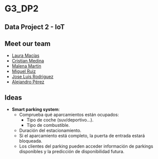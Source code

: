 # G3_DP2
## Data Project 2 - IoT 

## Meet our team

- [Laura Macías](https://github.com/LauraMacias)
- [Cristian Medina](hhttps://github.com/medinaltbx)
- [Malena Martin]()
- [Miguel Ruiz]()
- [Jose Luis Rodriguez](https://github.com/joselra98)
- [Alejandro Pérez](https://github.com/AlexPC23)

## Ideas

- **Smart parking system**:
    * Comprueba qué aparcamientos están ocupados:
        * Tipo de coche (suv/deportivo...).
        * Tipo de combustible.
    * Duración del estacionamiento.
    * Si el aparcamiento está completo, la puerta de entrada estará bloqueada.
    * Los clientes del parking pueden acceder información de parkings disponibles y la predicción de disponibilidad futura. 
